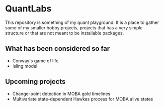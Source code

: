 # QuantLabs
This repository is something of my quant playground. It is a place to gather some of my smaller hobby projects, projects that has a very simple structure or that are not meant to be installable packages.



## What has been considered so far
* Conway's game of life
* Isling model


## Upcoming projects
* Change-point detection in MOBA gold timelines
* Multivariate state-dependent Hawkes process for MOBA alive states